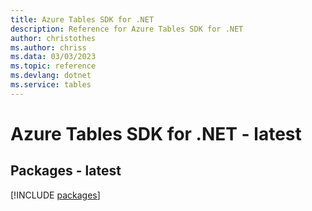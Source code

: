 ```yaml
---
title: Azure Tables SDK for .NET
description: Reference for Azure Tables SDK for .NET
author: christothes
ms.author: chriss
ms.data: 03/03/2023
ms.topic: reference
ms.devlang: dotnet
ms.service: tables
---
```

# Azure Tables SDK for .NET - latest
## Packages - latest
[!INCLUDE [packages](tables-index.md)]